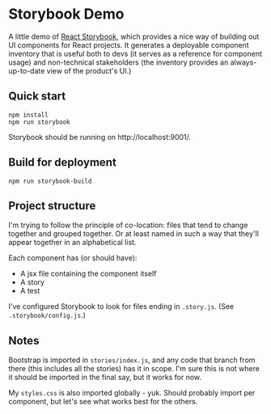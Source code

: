 # Storybook Demo

A little demo of [React Storybook](https://storybook.js.org/), which provides a nice way of building out UI components for React projects. It generates a deployable component inventory that is useful both to devs (it serves as a reference for component usage) and non-technical stakeholders (the inventory provides an always-up-to-date view of the product's UI.)


## Quick start

```
npm install
npm run storybook
```

Storybook should be running on http://localhost:9001/.


## Build for deployment
```
npm run storybook-build
```

## Project structure

I'm trying to follow the principle of co-location: files that tend to change together and grouped together. Or at least named in such a way that they'll appear together in an alphabetical list.

Each component has (or should have):
- A jsx file containing the component itself
- A story
- A test

I've configured Storybook to look for files ending in `.story.js`. (See `.storybook/config.js`.)


## Notes
Bootstrap is imported in `stories/index.js`, and any code that branch from there (this includes all the stories) has it in scope. I'm sure this is not where it should be imported in the final say, but it works for now.

My `styles.css` is also imported globally - yuk. Should probably import per component, but let's see what works best for the others.
